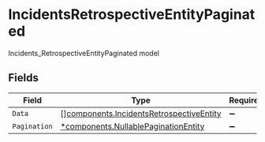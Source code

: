 # IncidentsRetrospectiveEntityPaginated

Incidents_RetrospectiveEntityPaginated model


## Fields

| Field                                                                                                | Type                                                                                                 | Required                                                                                             | Description                                                                                          |
| ---------------------------------------------------------------------------------------------------- | ---------------------------------------------------------------------------------------------------- | ---------------------------------------------------------------------------------------------------- | ---------------------------------------------------------------------------------------------------- |
| `Data`                                                                                               | [][components.IncidentsRetrospectiveEntity](../../models/components/incidentsretrospectiveentity.md) | :heavy_minus_sign:                                                                                   | N/A                                                                                                  |
| `Pagination`                                                                                         | [*components.NullablePaginationEntity](../../models/components/nullablepaginationentity.md)          | :heavy_minus_sign:                                                                                   | N/A                                                                                                  |